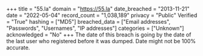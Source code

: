 +++
title = "55.la"
domain = "https://55.la"
date_breached = "2013-11-21"
date = "2022-05-04"
record_count = "1,038,189"
privacy = "Public"
Verified = "True"
hashing = ["MD5"]
breached_data = ["Email addresses", "Passwords", "Usernames", "IP addresses"]
categories = ["Unknown"]
acknowledged = "No"
+++
The date of this breach is going by the date of the last user who registered before it was dumped. Date might not be 100% accurate.
